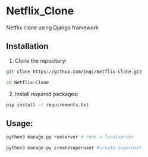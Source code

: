 ﻿# Netflix_Clone

Netflix clone using Django framework

## Installation
1. Clone the repository:
```bash
git clone https://github.com/1nqi/Netflix-Clone.git

cd Netflix-Clone
```
2. Install required packages:
```bash
pip install -r requirements.txt
```
## Usage:
```bash
python3 manage.py runserver # runs a localserver

python3 manage.py createsuperuser #create superuser 

```
